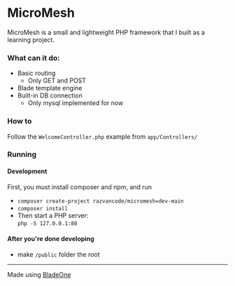 # MicroMesh

MicroMesh is a small and lightweight PHP framework that I built as a learning project.

### What can it do:
- Basic routing
  - Only GET and POST
- Blade template engine
- Built-in DB connection 
  - Only mysql implemented for now

### How to
Follow the `WelcomeController.php` example from `app/Controllers/` 

### Running

#### Development
First, you must install composer and npm, and run  
- ```composer create-project razvancode/micromesh=dev-main```
- ```composer install```
- Then start a PHP server:  
  ```php -S 127.0.0.1:80```

#### After you're done developing
- make `/public` folder the root

---
Made using [BladeOne](https://github.com/EFTEC/BladeOne)
